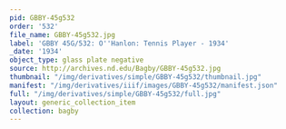 ```yaml
---
pid: GBBY-45g532
order: '532'
file_name: GBBY-45g532.jpg
label: 'GBBY 45G/532: O''Hanlon: Tennis Player - 1934'
_date: '1934'
object_type: glass plate negative
source: http://archives.nd.edu/Bagby/GBBY-45g532.jpg
thumbnail: "/img/derivatives/simple/GBBY-45g532/thumbnail.jpg"
manifest: "/img/derivatives/iiif/images/GBBY-45g532/manifest.json"
full: "/img/derivatives/simple/GBBY-45g532/full.jpg"
layout: generic_collection_item
collection: bagby
---
```

